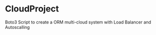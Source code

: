 # CloudProject

Boto3 Script to create a ORM multi-cloud system with Load Balancer and Autoscalling
